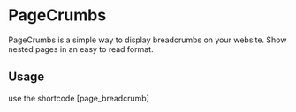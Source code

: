 # PageCrumbs

PageCrumbs is a simple way to display breadcrumbs on your website. Show nested pages in an easy to read format.

## Usage
use the shortcode [page_breadcrumb]

